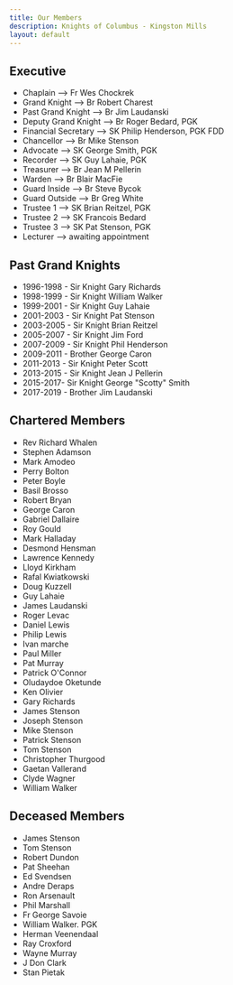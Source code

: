 ```yaml
---
title: Our Members
description: Knights of Columbus - Kingston Mills
layout: default
---
```


## Executive

- Chaplain --> Fr Wes Chockrek
- Grand Knight --> Br Robert Charest
- Past Grand Knight --> Br Jim Laudanski
- Deputy Grand Knight --> Br Roger Bedard, PGK
- Financial Secretary --> SK Philip Henderson, PGK FDD
- Chancellor --> Br Mike Stenson
- Advocate --> SK George Smith, PGK
- Recorder --> SK Guy Lahaie, PGK
- Treasurer --> Br Jean M Pellerin
- Warden --> Br Blair MacFie
- Guard Inside --> Br Steve Bycok
- Guard Outside --> Br Greg White
- Trustee 1 --> SK Brian Reitzel, PGK
- Trustee 2 --> SK Francois Bedard
- Trustee 3 --> SK Pat Stenson, PGK
- Lecturer --> awaiting appointment

## Past Grand Knights

- 1996-1998 - Sir Knight Gary Richards
- 1998-1999 - Sir Knight William Walker
- 1999-2001 - Sir Knight Guy Lahaie
- 2001-2003 - Sir Knight Pat Stenson
- 2003-2005 - Sir Knight Brian Reitzel
- 2005-2007 - Sir Knight Jim Ford
- 2007-2009 - Sir Knight Phil Henderson
- 2009-2011 - Brother George Caron
- 2011-2013 - Sir Knight Peter Scott
- 2013-2015 - Sir Knight Jean J Pellerin
- 2015-2017- Sir Knight George "Scotty" Smith
- 2017-2019 - Brother Jim Laudanski

## Chartered Members

- Rev Richard Whalen
- Stephen Adamson
- Mark Amodeo
- Perry Bolton
- Peter Boyle
- Basil Brosso
- Robert Bryan
- George Caron
- Gabriel Dallaire
- Roy Gould
- Mark Halladay
- Desmond Hensman
- Lawrence Kennedy
- Lloyd Kirkham
- Rafal Kwiatkowski
- Doug Kuzzell
- Guy Lahaie
- James Laudanski
- Roger Levac
- Daniel Lewis
- Philip Lewis
- Ivan marche
- Paul Miller
- Pat Murray
- Patrick O'Connor
- Oludaydoe Oketunde
- Ken Olivier
- Gary Richards
- James Stenson
- Joseph Stenson
- Mike Stenson
- Patrick Stenson
- Tom Stenson
- Christopher Thurgood
- Gaetan Vallerand
- Clyde Wagner
- William Walker

## Deceased Members

- James Stenson
- Tom Stenson
- Robert Dundon
- Pat Sheehan
- Ed Svendsen
- Andre Deraps
- Ron Arsenault
- Phil Marshall
- Fr George Savoie
- William Walker. PGK
- Herman Veenendaal
- Ray Croxford
- Wayne Murray
- J Don Clark
- Stan Pietak